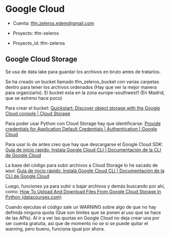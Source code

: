# Google Cloud

- Cuenta: [tfm.zeleros.edem@gmail.com](mailto:tfm.zeleros.edem@gmail.com)

- Proyecto: tfm-zeleros
- Proyecto_id: tfm-zeleros

## Google Cloud Storage

Se usa de data lake para guardar los archivos en bruto antes de tratarlos.

Se ha creado un bucket llamado tfm_zeleros_bucket con varias carpetas dentro para tener los archivos ordenados (Hay que ver la mejor manera para organizarlo). El bucket esta en la zona europe-southwest1 (En Madrid, que se estreno hace poco)

Para crear el bucket: [Quickstart: Discover object storage with the Google Cloud console | Cloud Storage](https://cloud.google.com/storage/docs/discover-object-storage-console)

Para poder usar Python con Cloud Storage hay que identificarse: [Provide credentials for Application Default Credentials  | Authentication  | Google Cloud](https://cloud.google.com/docs/authentication/provide-credentials-adc#local-dev)

Para usar lo de antes creo que hay que descargarse el Google Cloud SDK: [Guía de inicio rápido: Instala Google Cloud CLI  | Documentación de la CLI de Google Cloud](https://cloud.google.com/sdk/docs/install-sdk?hl=es)

La base del código para subir archivos a Cloud Storage lo he sacado de aquí: [Guía de inicio rápido: Instala Google Cloud CLI  | Documentación de la CLI de Google Cloud](https://cloud.google.com/sdk/docs/install-sdk?hl=es)

Luego, funciones ya para subir o bajar archivos y demás buscando por ahí, como: [How To Upload And Download Files From Google Cloud Storage In Python (datacourses.com)](https://www.datacourses.com/how-to-upload-and-download-files-from-google-cloud-storage-python-3131/)

Cuando ejecutas el código sale un WARNING sobre algo de que no hay definida ninguna quota (Que son limites que se ponen al uso que se hace de las APIs). Al ir a ver las quotas en Google Cloud no deja crear una por ser cuenta gratuita, así que de momento no se si se puede quitar el warning, pero bueno, funciona igual por ahora.
